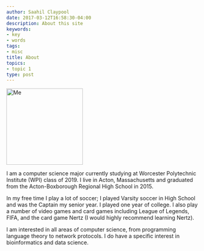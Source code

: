 ```yaml
---
author: Saahil Claypool
date: 2017-03-12T16:58:30-04:00
description: About this site
keywords:
- key
- words
tags:
- misc
title: About
topics:
- topic 1
type: post
---
```


<img src="/img/HeadShot.jpg" alt="Me" style="width: 200px;"/>

I am a computer science major currently studying at Worcester Polytechnic Institute (WPI) class of 2019. 
I live in Acton, Massachusetts and graduated from the Acton-Boxborough Regional High School in 2015. 

In my free time I play a lot of soccer; I played Varsity soccer in High School and was the Captain my senior year. I played one year of college. I also play a number of video games and card games including League of Legends, FIFA, and the card game Nertz (I would highly recommend learning Nertz).


I am interested in all areas of computer science, from programming language theory to network protocols. I do have a specific interest in bioinformatics and data science. 




